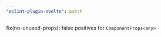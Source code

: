 ```yaml
---
"eslint-plugin-svelte": patch
---
```


fix(no-unused-props): false positives for `ComponentProps<any>`
